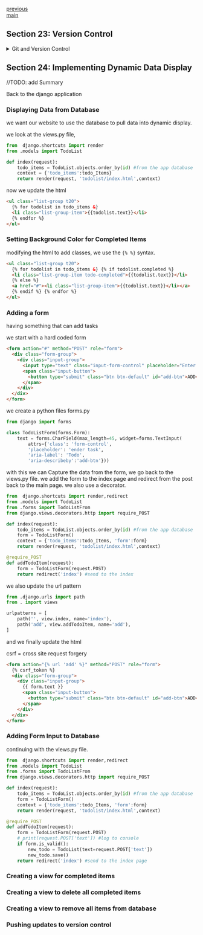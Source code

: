 <!--
// cSpell:ignore pycache todolist endfor describeby urlpatterns
-->

[previous](section_20_22_web_scraping_django.md)\
[main](../README.md)

## Section 23: Version Control

<details>
<summary>
Git and Version Control
</summary>

### What is Git

version control record changes to files over time. git is distributed, it's not dependant on a single source, it's used in both big and small projects.

git runs on a command line, git uses repositories to track changes. it can be used by a team and keep a record of changes.

### What is Github

github is a web based git repository hosting service. it has a graphical interface to look through repositories and branches, it also provides tools like tracking tasks and bugs, it's the largest host of source code.

### Installing Git

```sh
sudo apt-get install git

```

### Git Configuration

when we change the git configurations, we can do it one on of the three levels:

- system level configurations
- user level configurations
- repository level configurations

```sh
git config --system
git config --global #user
git config --local #default behavior
git config --worktree
```

so for example, we can set the user name and email

```sh
git config --global user.name "benjamin"
git config --local user.email "abc@gmail.com"

git config --system --list
git config --global --list
git config --local --list
```

### Creating Github Account

go to the website and do the thing.

### Initializing git repository

```sh
git init
ls .git
```

### Adding files and Excluding files From Version Control

the _.gitignore_ file stores which files won't be uploaded to the repository, we won't track the the virtual environment, for example.

so we simply add the path of the files into the .gitignore file.

```sh
git status
git add . #add everything
git status
git rm -r --cached myLst/__pycache__
echo "__pycache__" >> .gitignore
git status
```

adding means taking files into the staging file, this is still before committing them to version control.

the next step is to commit the files, which means making a snapshot of the status of the repository

```sh
git commit -m "message!"
```

### Using a Remote Repository

we need a repository in github.

```sh
git remote -v
git remote add origin https://github.com/username/repositroy.git
git remote -v
git push -u origin master # upstream remote repo and branch
git status
```

</details>

## Section 24: Implementing Dynamic Data Display

<!-- <details> -->
<summary>
//TODO: add Summary
</summary>

Back to the django application

### Displaying Data from Database

we want our website to use the database to pull data into dynamic display.

we look at the views.py file,

```py
from  django.shortcuts import render
from .models import TodoList

def index(request):
    todo_items = TodoList.objects.order_by(id) #from the app database
    context = {'todo_items':todo_Items}
    return render(request, 'todolist/index.html',context)
```

now we update the html

```html
<ul class="list-group t20">
  {% for todolist in todo_items &}
  <li class="list-group-item">{{todolist.text}}</li>
  {% endfor %}
</ul>
```

### Setting Background Color for Completed Items

modifying the html to add classes, we use the `{% %}` syntax.

```html
<ul class="list-group t20">
  {% for todolist in todo_items &} {% if todolist.completed %}
  <li class="list-group-item todo-completed">{{todolist.text}}</li>
  {% else %}
  <a href="#"><li class="list-group-item">{{todolist.text}}</li></a>
  {% endif %} {% endfor %}
</ul>
```

### Adding a form

having something that can add tasks

we start with a hard coded form

```html
<form action="#" method="POST" role="form">
  <div class="form-group">
    <div class="input-group">
      <input type="text" class="input-form-control" placeholder="Enter task" />
      <span class="input-button">
        <button type="submit" class="btn btn-default" id="add-btn">ADD</button>
      </span>
    </div>
  </div>
</form>
```

we create a python files forms.py

```py
from django import forms

class TodoListForm(forms.Form):
    text = forms.CharField(max_length=45, widget=forms.TextInput(
        attrs={'class': 'form-control',
        'placeholder': 'ender task',
        'aria-label': 'Todo',
        'aria-describeby':'add-btn'}))
```

with this we can Capture the data from the form, we go back to the views.py file. we add the form to the index page and redirect from the post back to the main page. we also use a decorator.

```py
from  django.shortcuts import render,redirect
from .models import TodoList
from .forms import TodoListFrom
from django.views.decorators.http import require_POST

def index(request):
    todo_items = TodoList.objects.order_by(id) #from the app database
    form = TodoListForm()
    context = {'todo_items':todo_Items, 'form':form}
    return render(request, 'todolist/index.html',context)

@require_POST
def addTodoItem(request):
    form = TodoListForm(request.POST)
    return redirect('index') #send to the index
```

we also update the url pattern

```py
from .django.urls import path
from . import views

urlpatterns = [
    path('', view.index, name='index'),
    path('add', view.addTodoItem, name='add'),
]
```

and we finally update the html

csrf = cross site request forgery

```html
<form action="{% url 'add' %}" method="POST" role="form">
  {% csrf_token %}
  <div class="form-group">
    <div class="input-group">
      {{ form.text }}
      <span class="input-button">
        <button type="submit" class="btn btn-default" id="add-btn">ADD</button>
      </span>
    </div>
  </div>
</form>
```

### Adding Form Input to Database

continuing with the views.py file.

```py
from  django.shortcuts import render,redirect
from .models import TodoList
from .forms import TodoListFrom
from django.views.decorators.http import require_POST

def index(request):
    todo_items = TodoList.objects.order_by(id) #from the app database
    form = TodoListForm()
    context = {'todo_items':todo_Items, 'form':form}
    return render(request, 'todolist/index.html',context)

@require_POST
def addTodoItem(request):
    form = TodoListForm(request.POST)
    # print(request.POST['text']) #log to console
    if form.is_valid():
        new_todo = TodoList(text=request.POST['text'])
        new_todo.save()
    return redirect('index') #send to the index page
```

### Creating a view for completed items

### Creating a view to delete all completed items

### Creating a view to remove all items from database

### Pushing updates to version control

</details>

